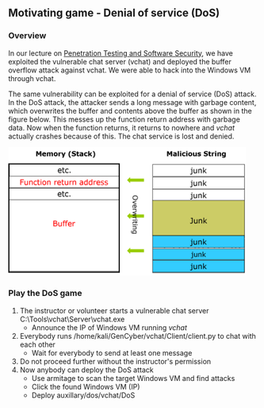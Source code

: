 ## Motivating game - Denial of service (DoS)

### Overview
In our lecture on <a href="https://github.com/xinwenfu/GenCyber/tree/main/SoftwareSecurity">Penetration Testing and Software Security</a>, we have exploited the vulnerable chat server (vchat) and deployed the buffer overflow attack against vchat. We were able to hack into the Windows VM through vchat.

The same vulnerability can be exploited for a denial of service (DoS) attack. In the DoS attack, the attacker sends a long message with garbage content, which overwrites the buffer and contents above the buffer as shown in the figure below. This messes up the function return address with garbage data. Now when the function returns, it returns to nowhere and *vchat* actually crashes because of this. The chat service is lost and denied.

<img src="../Imgs/BufferOverflow-junk.png" width=480>

### Play the DoS game

1. The instructor or volunteer starts a vulnerable chat server C:\Tools\vchat\Server\vchat.exe
   - Announce the IP of Windows VM running *vchat*
2. Everybody runs /home/kali/GenCyber/vchat/Client/client.py to chat with each other
   - Wait for everybody to send at least one message
3. Do not proceed further without the instructor's permission
4. Now anybody can deploy the DoS attack
   - Use armitage to scan the target Windows VM and find attacks
   - Click the found Windows VM (IP)
   - Deploy auxillary/dos/vchat/DoS
